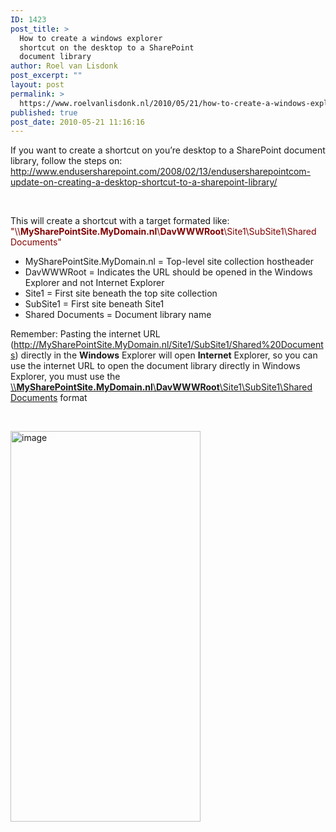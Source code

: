 ```yaml
---
ID: 1423
post_title: >
  How to create a windows explorer
  shortcut on the desktop to a SharePoint
  document library
author: Roel van Lisdonk
post_excerpt: ""
layout: post
permalink: >
  https://www.roelvanlisdonk.nl/2010/05/21/how-to-create-a-windows-explorer-shortcut-on-the-desktop-to-a-sharepoint-document-library/
published: true
post_date: 2010-05-21 11:16:16
---
```

<p align="left">If you want to create a shortcut on you’re desktop to a SharePoint document library, follow the steps on: <a title="http://www.endusersharepoint.com/2008/02/13/endusersharepointcom-update-on-creating-a-desktop-shortcut-to-a-sharepoint-library/" href="http://www.endusersharepoint.com/2008/02/13/endusersharepointcom-update-on-creating-a-desktop-shortcut-to-a-sharepoint-library/">http://www.endusersharepoint.com/2008/02/13/endusersharepointcom-update-on-creating-a-desktop-shortcut-to-a-sharepoint-library/</a></p>  <p align="left">&#160;</p>  <p align="left">This will create a shortcut with a target formated like: <font color="#800000">&quot;\\<strong>MySharePointSite.MyDomain.nl</strong>\<strong>DavWWWRoot</strong>\Site1\SubSite1\Shared Documents&quot;</font></p>  <ul>   <li>     <div align="left">MySharePointSite.MyDomain.nl = Top-level site collection hostheader</div>   </li>    <li>     <div align="left">DavWWWRoot = Indicates the URL should be opened in the Windows Explorer and not Internet Explorer</div>   </li>    <li>     <div align="left">Site1 = First site beneath the top site collection</div>   </li>    <li>     <div align="left">SubSite1 = First site beneath Site1</div>   </li>    <li>     <div align="left">Shared Documents = Document library name</div>   </li> </ul>  <p align="left">Remember: Pasting the internet URL (<a href="http://MySharePointSite.MyDomain.nl/Site1/SubSite1/Shared%20Documents">http://MySharePointSite.MyDomain.nl/Site1/SubSite1/Shared%20Documents</a>) directly in the <strong>Windows</strong> Explorer will open <strong>Internet</strong> Explorer, so you can use the internet URL to open the document library directly in Windows Explorer, you must use the <font color="#800000"><a href="file://\\MySharePointSite.MyDomain.nl\DavWWWRoot\Site1\SubSite1\Shared&nbsp;Documents">\\<strong>MySharePointSite.MyDomain.nl</strong>\<strong>DavWWWRoot</strong>\Site1\SubSite1\Shared Documents</a></font> format</p>  <p align="left">&#160;</p>  <p align="left"><a href="http://www.roelvanlisdonk.nl/wp-content/uploads/2010/05/image69.png"><img style="border-bottom: 0px; border-left: 0px; display: inline; border-top: 0px; border-right: 0px" title="image" border="0" alt="image" src="http://www.roelvanlisdonk.nl/wp-content/uploads/2010/05/image_thumb68.png" width="304" height="625" /></a></p>